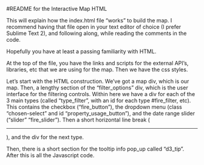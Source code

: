 #README for the Interactive Map HTML

This will explain how the index.html file “works” to build the map. I recommend having that file open in your text editor of choice (I prefer Sublime Text 2), and following along, while reading the comments in the code. 


Hopefully you have at least a passing familiarity with HTML. 

At the top of the file, you have the links and scripts for the external API’s, libraries, etc that we are using for the map. Then we have the css styles. 

Let’s start with the HTML construction. We’ve got a map div, which is our map. Then, a lengthy section of the “filter_options” div, which is the user interface for the filtering controls. Within here we have a div for each of the 3 main types (called “type_filter”, with an id for each type #fire_filter, etc). This contains the checkbox (“fire_button”), the dropdown menu (class “chosen-select” and id “property_usage_button”), and the date range slider (“slider” “fire_slider”). Then a short horizontal line break (<hr>), and the div for the next type.

Then, there is a short section for the tooltip info pop_up called “d3_tip”. After this is all the Javascript code.

<script>
Map
First we create the map, using a built in Mapbox function. If you want to use a different map, or your own map, go to Mapbox.com and create an account. Choose the map you want to use, and replace the unique map id with your own, and replace the access token with your own. 

You’ll also need to set the .setView coordinates to be the center of whatever city you’re using. 

showText()
Update this function if you want to change what gets displayed when you hover over a point. If you decide you want to display the incident number for fires, or the number of inspections for current inspections, for instance, you’ll need to do 3 things:
1.	Make sure the column exists in the SQL table.
2.	Query the table for that column in the SQL_query.php file
3.	Write a new function, like the propertyName(d) functions, like the following:

function incidentNumber(d) {
if (d.properties.in_fsaf_yn == “fire”) {
return '</b><br />' +  “Incident Number: “ + d.properties.incident_n; 
} else {
return “”;    // This means return nothing. 
}

4. Then be sure to call incidentNumber(d) as part of the showText(d) function.

showText() then updates the counts of the properties, based on the filters.

In the drawDots(data) function, the actual dots themselves get drawn. Here is where you could change their color, opacity, or shape if you wanted, as well as change what happens when someone mouseOvers them or clicks on the dots. There is a mouseClick() function that can be edited to do things if the user clicks on the dots.

The drawOverlay() function is where the NPU, Battalion, and District overlays get drawn, and this is where you would change the mouseOver and .on(“click”) lines to add functionality to hover and click on the overlays. Perhaps even a zoom function that occurs when the user clicks on the NPU.

Finally, there is a series of functions to listen for events on the filter buttons (clicks or changes), and then run the changing() function to hide or show dots based on the filters selected. A more efficient way of doing this would be to only draw the dots if they meet certain criteria, rather than drawing all of them, but only showing or hiding certain ones. This is also where the getPropertyInfo() function is, which uses an Ajax call to run the SQL_query.php file to query the SQL database.

This is also where you could change the functions to add new filter criteria if you like. 

That’s the end! Thanks for reading! Explore the comments in the code, and change things, break things to find out how they work, and Google everything. There are tons of tutorials out there that explain how things like this work, and they helped me as I was writing it too. This can definitely be modified and improved in many, many ways, and I encourage you to find them, and fork the Github repo with your modifications and improvements.
